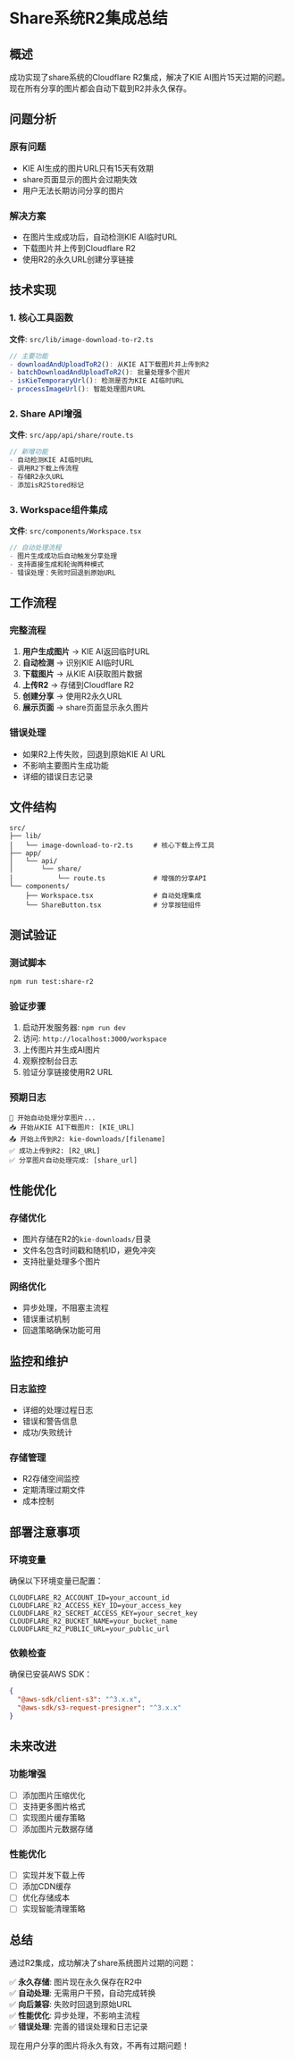 # Share系统R2集成总结

## 概述

成功实现了share系统的Cloudflare R2集成，解决了KIE AI图片15天过期的问题。现在所有分享的图片都会自动下载到R2并永久保存。

## 问题分析

### 原有问题
- KIE AI生成的图片URL只有15天有效期
- share页面显示的图片会过期失效
- 用户无法长期访问分享的图片

### 解决方案
- 在图片生成成功后，自动检测KIE AI临时URL
- 下载图片并上传到Cloudflare R2
- 使用R2的永久URL创建分享链接

## 技术实现

### 1. 核心工具函数
**文件**: `src/lib/image-download-to-r2.ts`

```typescript
// 主要功能
- downloadAndUploadToR2(): 从KIE AI下载图片并上传到R2
- batchDownloadAndUploadToR2(): 批量处理多个图片
- isKieTemporaryUrl(): 检测是否为KIE AI临时URL
- processImageUrl(): 智能处理图片URL
```

### 2. Share API增强
**文件**: `src/app/api/share/route.ts`

```typescript
// 新增功能
- 自动检测KIE AI临时URL
- 调用R2下载上传流程
- 存储R2永久URL
- 添加isR2Stored标记
```

### 3. Workspace组件集成
**文件**: `src/components/Workspace.tsx`

```typescript
// 自动处理流程
- 图片生成成功后自动触发分享处理
- 支持直接生成和轮询两种模式
- 错误处理：失败时回退到原始URL
```

## 工作流程

### 完整流程
1. **用户生成图片** → KIE AI返回临时URL
2. **自动检测** → 识别KIE AI临时URL
3. **下载图片** → 从KIE AI获取图片数据
4. **上传R2** → 存储到Cloudflare R2
5. **创建分享** → 使用R2永久URL
6. **展示页面** → share页面显示永久图片

### 错误处理
- 如果R2上传失败，回退到原始KIE AI URL
- 不影响主要图片生成功能
- 详细的错误日志记录

## 文件结构

```
src/
├── lib/
│   └── image-download-to-r2.ts     # 核心下载上传工具
├── app/
│   └── api/
│       └── share/
│           └── route.ts            # 增强的分享API
└── components/
    ├── Workspace.tsx               # 自动处理集成
    └── ShareButton.tsx             # 分享按钮组件
```

## 测试验证

### 测试脚本
```bash
npm run test:share-r2
```

### 验证步骤
1. 启动开发服务器: `npm run dev`
2. 访问: `http://localhost:3000/workspace`
3. 上传图片并生成AI图片
4. 观察控制台日志
5. 验证分享链接使用R2 URL

### 预期日志
```
🔄 开始自动处理分享图片...
📥 开始从KIE AI下载图片: [KIE_URL]
📤 开始上传到R2: kie-downloads/[filename]
✅ 成功上传到R2: [R2_URL]
✅ 分享图片自动处理完成: [share_url]
```

## 性能优化

### 存储优化
- 图片存储在R2的`kie-downloads/`目录
- 文件名包含时间戳和随机ID，避免冲突
- 支持批量处理多个图片

### 网络优化
- 异步处理，不阻塞主流程
- 错误重试机制
- 回退策略确保功能可用

## 监控和维护

### 日志监控
- 详细的处理过程日志
- 错误和警告信息
- 成功/失败统计

### 存储管理
- R2存储空间监控
- 定期清理过期文件
- 成本控制

## 部署注意事项

### 环境变量
确保以下环境变量已配置：
```env
CLOUDFLARE_R2_ACCOUNT_ID=your_account_id
CLOUDFLARE_R2_ACCESS_KEY_ID=your_access_key
CLOUDFLARE_R2_SECRET_ACCESS_KEY=your_secret_key
CLOUDFLARE_R2_BUCKET_NAME=your_bucket_name
CLOUDFLARE_R2_PUBLIC_URL=your_public_url
```

### 依赖检查
确保已安装AWS SDK：
```json
{
  "@aws-sdk/client-s3": "^3.x.x",
  "@aws-sdk/s3-request-presigner": "^3.x.x"
}
```

## 未来改进

### 功能增强
- [ ] 添加图片压缩优化
- [ ] 支持更多图片格式
- [ ] 实现图片缓存策略
- [ ] 添加图片元数据存储

### 性能优化
- [ ] 实现并发下载上传
- [ ] 添加CDN缓存
- [ ] 优化存储成本
- [ ] 实现智能清理策略

## 总结

通过R2集成，成功解决了share系统图片过期的问题：

✅ **永久存储**: 图片现在永久保存在R2中  
✅ **自动处理**: 无需用户干预，自动完成转换  
✅ **向后兼容**: 失败时回退到原始URL  
✅ **性能优化**: 异步处理，不影响主流程  
✅ **错误处理**: 完善的错误处理和日志记录  

现在用户分享的图片将永久有效，不再有过期问题！ 